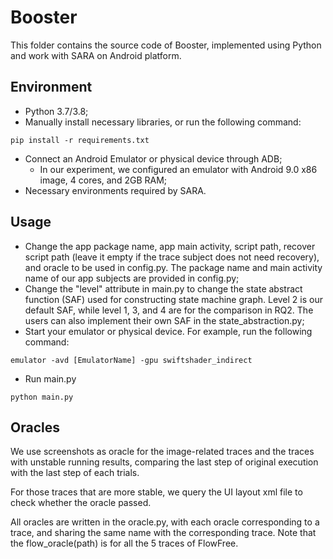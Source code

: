 # Booster

This folder contains the source code of Booster, implemented using Python and work with SARA on Android platform.

## Environment

- Python 3.7/3.8;
- Manually install necessary libraries, or run the following command:

```
pip install -r requirements.txt
```

- Connect an Android Emulator or physical device through ADB;
  - In our experiment, we configured an emulator with Android 9.0 x86 image, 4 cores, and 2GB RAM;
- Necessary environments required by SARA.

## Usage

- Change the app package name, app main activity, script path, recover script path (leave it empty if the trace subject does not need recovery), and oracle to be used in config.py. The package name and main activity name of our app subjects are provided in config.py;
- Change the "level" attribute in main.py to change the state abstract function (SAF) used for constructing state machine graph. Level 2 is our default SAF, while level 1, 3, and 4 are for the comparison in RQ2. The users can also implement their own SAF in the state_abstraction.py;
- Start your emulator or physical device. For example, run the following command:

```
emulator -avd [EmulatorName] -gpu swiftshader_indirect
```

- Run main.py

```
python main.py
```

## Oracles

We use screenshots as oracle for the image-related traces and the traces with unstable running results, comparing the last step of original execution with the last step of each trials.

For those traces that are more stable, we query the UI layout xml file to check whether the oracle passed.

All oracles are written in the oracle.py, with each oracle corresponding to a trace, and sharing the same name with the corresponding trace. Note that the flow_oracle(path) is for all the 5 traces of FlowFree.

